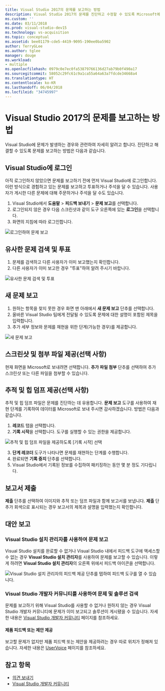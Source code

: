 ```yaml
---
title: Visual Studio 2017의 문제를 보고하는 방법
description: Visual Studio 2017의 문제를 진단하고 수정할 수 있도록 Microsoft에 보고하는 방법을 알아봅니다.
ms.custom: ''
ms.date: 03/11/2018
ms.prod: visual-studio-dev15
ms.technology: vs-acquisition
ms.topic: conceptual
ms.assetid: bee01179-cde5-4419-9095-190ee0ba5902
author: TerryGLee
ms.author: tglee
manager: douge
ms.workload:
- multiple
ms.openlocfilehash: 0979c0e7ec0fa53879766136d27ab79b0f490a17
ms.sourcegitcommit: 58052c29fc61c9a1ca55a64a63a7fdcde34668a4
ms.translationtype: HT
ms.contentlocale: ko-KR
ms.lasthandoff: 06/04/2018
ms.locfileid: "34745997"
---
```

# <a name="how-to-report-a-problem-with-visual-studio-2017"></a>Visual Studio 2017의 문제를 보고하는 방법

Visual Studio에 문제가 발생하는 경우와 관련하여 자세히 알려고 합니다. 진단하고 해결할 수 있도록 문제를 보고하는 방법은 다음과 같습니다.

## <a name="sign-in-to-visual-studio"></a>Visual Studio에 로그인

아직 로그인하지 않았으면 문제를 보고하기 전에 먼저 Visual Studio에 로그인합니다. 이런 방식으로 경험하고 있는 문제를 보고하고 투표하거나 주석을 달 수 있습니다. 사용자가 게시한 다른 문제에 대해 주문하거나 주석을 달 수도 있습니다.

1. Visual Studio에서 **도움말** > **피드백 보내기** > **문제 보고**를 선택합니다.
2. 로그인되지 않은 경우 다음 스크린샷과 같이 도구 오른쪽에 있는 **로그인**을 선택합니다.
3. 화면의 지침에 따라 로그인합니다.

 ![로그인하여 문제 보고](../ide/media/sign-in-new-ux.png)

## 유사한 문제 검색 및 투표<a name="search_and_vote"></a>

1. 문제를 검색하고 다른 사용자가 이미 보고했는지 확인합니다.
2. 다른 사용자가 이미 보고한 경우 "투표"하여 알려 주시기 바랍니다.

  ![유사한 문제 검색 및 투표](../ide/media/search-and-vote.png)

## 새 문제 보고<a name="report_new_problem"></a>

1. 원하는 항목을 찾지 못한 경우 화면 맨 아래에서 **새 문제 보고** 단추를 선택합니다.
2. 올바른 Visual Studio 팀에게 전달될 수 있도록 문제에 대한 설명이 포함된 제목을 입력합니다.
3. 추가 세부 정보와 문제를 재현을 위한 단계(가능한 경우)를 제공합니다.

  ![새 문제 보고](../ide/media/report-new-problem.png)

## 스크린샷 및 첨부 파일 제공(선택 사항)<a name="provide_screenshots"></a>

 현재 화면을 Microsoft로 보내려면 선택합니다. **추가 파일 첨부** 단추를 선택하여 추가 스크린샷 또는 다른 파일을 첨부할 수 있습니다.

## 추적 및 힙 덤프 제공(선택 사항)<a name="provide_a_trace_and_heap_dump"></a>

추적 및 힙 덤프 파일은 문제를 진단하는 데 유용합니다. **문제 보고** 도구를 사용하여 재현 단계를 기록하여 데이터를 Microsoft로 보내 주시면 감사하겠습니다. 방법은 다음과 같습니다.

1. **레코드** 탭을 선택합니다.
2. **기록 시작**을 선택합니다. 도구를 실행할 수 있는 권한을 제공합니다.

  ![추적 및 힙 덤프 파일을 제공하도록 [기록 시작] 선택 ](../ide/media/record-dialog-box.png)

3. **단계 레코더** 도구가 나타나면 문제를 재현하는 단계를 수행합니다.
4. 완료되면 **기록 중지** 단추를 선택합니다.
5. Visual Studio에서 기록된 정보를 수집하여 패키징하는 동안 몇 분 정도 기다립니다.

## 보고서 제출<a name="submit_the_report"></a>

 **제출** 단추를 선택하여 이미지와 추적 또는 덤프 파일과 함께 보고서를 보냅니다. **제출** 단추가 회색으로 표시되는 경우 보고서의 제목과 설명을 입력했는지 확인합니다.

## 대안 보고 <a name="alternate_reporting"></a>

### <a name="report-a-problem-by-using-the-visual-studio-installer"></a>Visual Studio 설치 관리자를 사용하여 문제 보고

Visual Studio 설치를 완료할 수 없거나 Visual Studio 내에서 피드백 도구에 액세스할 수 없는 경우 **Visual Studio 설치 관리자**를 사용하여 문제를 보고할 수 있습니다. 이렇게 하려면 **Visual Studio 설치 관리자**의 오른쪽 위에서 피드백 아이콘을 선택합니다.

 ![Visual Studio 설치 관리자의 피드백 제공 단추를 탭하여 피드백 도구를 열 수 있습니다.](../install/media/report-a-problem.png)

### <a name="search-for-problems-and-solutions-by-using-the-visual-studio-developer-community"></a>Visual Studio 개발자 커뮤니티를 사용하여 문제 및 솔루션 검색

문제를 보고하기 위해 Visual Studio를 사용할 수 없거나 원하지 않는 경우 Visual Studio 개발자 커뮤니티에 문제가 이미 보고되고 솔루션이 게시됐을 수 있습니다. 자세한 내용은 [Visual Studio 개발자 커뮤니티](https://developercommunity.visualstudio.com/) 페이지를 참조하세요.

#### <a name="provide-product-feedback-or-a-suggestion"></a>제품 피드백 또는 제안 제공

보고할 문제가 없지만 제품 피드백 또는 제안을 제공하려는 경우 따로 위치가 정해져 있습니다. 자세한 내용은 [UserVoice](https://visualstudio.uservoice.com/forums/121579-visual-studio-ide) 페이지를 참조하세요.

## <a name="see-also"></a>참고 항목

* [의견 보내기](../ide/talk-to-us.md)
* [Visual Studio 개발자 커뮤니티](https://developercommunity.visualstudio.com/)